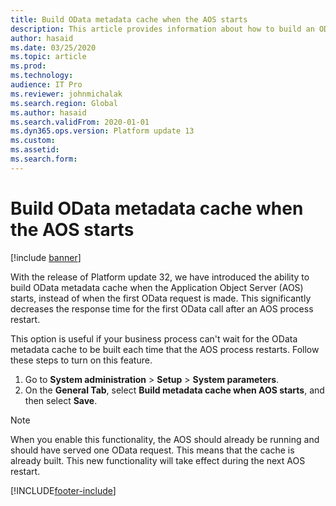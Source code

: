 ```yaml
---
title: Build OData metadata cache when the AOS starts
description: This article provides information about how to build an OData metadata cache when the AOS starts.
author: hasaid
ms.date: 03/25/2020
ms.topic: article
ms.prod: 
ms.technology: 
audience: IT Pro
ms.reviewer: johnmichalak
ms.search.region: Global
ms.author: hasaid
ms.search.validFrom: 2020-01-01
ms.dyn365.ops.version: Platform update 13
ms.custom: 
ms.assetid: 
ms.search.form: 
---
```


# Build OData metadata cache when the AOS starts

[!include [banner](../includes/banner.md)]


With the release of Platform update 32, we have introduced the ability to build OData metadata cache when the Application Object Server (AOS) starts, instead of when the first OData request is made. This significantly decreases the response time for the first OData call after an AOS process restart.

This option is useful if your business process can't wait for the OData metadata cache to be built each time that the AOS process restarts. Follow these steps to turn on this feature. 

1. Go to **System administration** \> **Setup** \> **System parameters**.
2. On the **General Tab**, select **Build metadata cache when AOS starts**, and then select **Save**.

> [!NOTE]
> When you enable this functionality, the AOS should already be running and should have served one OData request. This means that the cache is already built. This new functionality will take effect during the next AOS restart.


[!INCLUDE[footer-include](../../../includes/footer-banner.md)]
